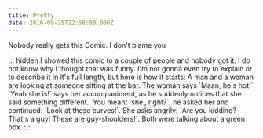 ```yaml
---
title: Pretty
date: 2016-09-25T22:58:00.000Z
---
```


Nobody really gets this Comic. I don't blame you

::: hidden
I showed this comic to a couple of people and nobody got it. I do not know why I thought that was funny. I'm not gonna even try to explain or to describe it in it's full length, but here is how it starts: A man and a woman are looking at someone sitting at the bar. The woman says ´Maan, he's hot!´. ´Yeah she is!´ says her accompaniment, as he suddenly notices that she said something different. ´You meant 'she', right?´, he asked her and continued: ´Look at these curves!´. She asks angrily: ´Are you kidding? That's a guy! These are guy-shoulders!´. Both were talking about a green box.
:::